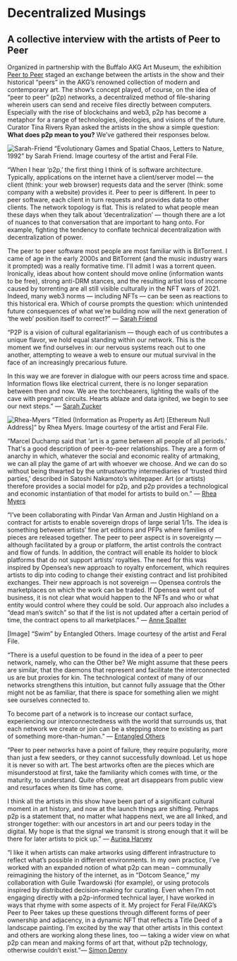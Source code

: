# Decentralized Musings
## A collective interview with the artists of Peer to Peer

Organized in partnership with the Buffalo AKG Art Museum, the exhibition [Peer to Peer](https://feralfile.com/exhibitions/peer-to-peer-pjb) staged an exchange between the artists in the show and their historical “peers” in the AKG’s renowned collection of modern and contemporary art. The show’s concept played, of course, on the idea of “peer to peer” (p2p) networks, a decentralized method of file-sharing wherein users can send and receive files directly between computers. Especially with the rise of blockchains and web3, p2p has become a metaphor for a range of technologies, ideologies, and visions of the future. Curator Tina Rivers Ryan asked the artists in the show a simple question: **What does p2p mean to you?** We’ve gathered their responses below.

![Sarah-Friend](https://user-images.githubusercontent.com/47554564/209980292-0812266e-7ac9-45be-b123-59e79fd015cc.png)
“Evolutionary Games and Spatial Chaos, Letters to Nature, 1992” by Sarah Friend. Image courtesy of the artist and Feral File.

“When I hear ‘p2p,’ the first thing I think of is software architecture. Typically, applications on the internet have a client/server model — the client (think: your web browser) requests data and the server (think: some company with a website) provides it. Peer to peer is different. In peer to peer software, each client in turn requests and provides data to other clients. The network topology is flat. This is related to what people mean these days when they talk about ‘decentralization’ — though there are a lot of nuances to that conversation that are important to hang onto. For example, fighting the tendency to conflate technical decentralization with decentralization of power.


The peer to peer software most people are most familiar with is BitTorrent. I came of age in the early 2000s and BitTorrent (and the music industry wars it prompted) was a really formative time. I'll admit I was a torrent queen. Ironically, ideas about how content should move online (information wants to be free), strong anti-DRM stances, and the resulting artist loss of income caused by torrenting are all still visible culturally in the NFT wars of 2021. Indeed, many web3 norms — including NFTs — can be seen as reactions to this historical era. Which of course prompts the question: which unintended future consequences of what we're building now will the next generation of ‘the web’ position itself to correct?” — [Sarah Friend ](https://feralfile.com/series/s-friend-rpw?fromExhibition=peer-to-peer-pjb)

“P2P is a vision of cultural egalitarianism — though each of us contributes a unique flavor, we hold equal standing within our network. This is the moment we find ourselves in: our nervous systems reach out to one another, attempting to weave a web to ensure our mutual survival in the face of an increasingly precarious future.

In this way we are forever in dialogue with our peers across time and space. Information flows like electrical current, there is no longer separation between then and now. We are the torchbearers, lighting the walls of the cave with pregnant circuits. Hearts ablaze and data ignited, we begin to see our next steps.” — [Sarah Zucker](https://feralfile.com/series/sarah-zucker-tf6?fromExhibition=peer-to-peer-pjb)

![Rhea-Myers](https://user-images.githubusercontent.com/47554564/209980321-238cc2e4-a317-4420-8e5e-a867c2d90bd7.png)
“Titled (Information as Property as Art) [Ethereum Null Address]” by Rhea Myers. Image courtesy of the artist and Feral File.

“Marcel Duchamp said that ‘art is a game between all people of all periods.’ That's a good description of peer-to-peer relationships. They are a form of anarchy in which, whatever the social and economic reality of artmaking, we can all play the game of art with whoever we choose. And we can do so without being thwarted by the untrustworthy intermediaries of ‘trusted third parties,’ described in Satoshi Nakamoto’s whitepaper. Art (or artists) therefore provides a social model for p2p, and p2p provides a technological and economic instantiation of that model for artists to build on.” — [Rhea Myers](https://feralfile.com/series/rhea-myers-nbn?fromExhibition=peer-to-peer-pjb)

“I’ve been collaborating with Pindar Van Arman and Justin Highland on a contract for artists to enable sovereign drops of large serial 1/1s. The idea is something between artists’ fine art editions and PFPs where families of pieces are released together. The peer to peer aspect is in sovereignty — although facilitated by a group or platform, the artist controls the contract and flow of funds. In addition, the contract will enable its holder to block platforms that do not support artists’ royalties. The need for this was inspired by Opensea’s new approach to royalty enforcement, which requires artists to dip into coding to change their existing contract and list prohibited exchanges. Their new approach is not sovereign — Opensea controls the marketplaces on which the work can be traded. If Opensea went out of business, it is not clear what would happen to the NFTs and who or what entity would control where they could be sold. Our approach also includes a “dead man’s switch” so that if the list is not updated after a certain period of time, the contract opens to all marketplaces.”  — [Anne Spalter](https://feralfile.com/series/anne-spalter-nvy?fromExhibition=peer-to-peer-pjb)

[Image]
“Swim” by Entangled Others. Image courtesy of the artist and Feral File.

“There is a useful question to be found in the idea of a peer to peer network, namely, who can the Other be? We might assume that these peers are similar, that the daemons that represent and facilitate the interconnected us are but proxies for kin. The technological context of many of our networks strengthens this intuition, but cannot fully assuage that the Other might not be as familiar, that there is space for something alien we might see ourselves connected to.

To become part of a network is to increase our contact surface, experiencing our interconnectedness with the world that surrounds us, that each network we create or join can be a stepping stone to existing as part of something more-than-human.” — [Entangled Others](https://feralfile.com/series/sofia-crespo-u3w?fromExhibition=peer-to-peer-pjb)

“Peer to peer networks have a point of failure, they require popularity, more than just a few seeders, or they cannot successfully download. Let us hope it is never so with art. The best artworks often are the pieces which are misunderstood at first, take the familiarity which comes with time, or the maturity, to understand. Quite often, great art disappears from public view and resurfaces when its time has come.

I think all the artists in this show have been part of a significant cultural moment in art history, and now at the launch things are shifting. Perhaps p2p is a statement that, no matter what happens next, we are all linked, and stronger together: with our ancestors in art and our peers today in the digital. My hope is that the signal we transmit is strong enough that it will be there for later artists to pick up.” — [Auriea Harvey](https://feralfile.com/series/auriea-harvey-9kg?fromExhibition=peer-to-peer-pjb)

“I like it when artists can make artworks using different infrastructure to reflect what’s possible in different environments. In my own practice, I’ve worked with an expanded notion of what p2p can mean – communally reimagining the history of the internet, as in “Dotcom Seance,” my collaboration with Guile Twardowski (for example), or using protocols inspired by distributed decision-making for curating. Even when I’m not engaging directly with a p2p-informed technical layer, I have worked in ways that rhyme with some aspects of it. My project for Feral File/AKG’s Peer to Peer takes up these questions through different forms of peer ownership and adjacency, in a dynamic NFT that reflects a Title Deed of a landscape painting. I’m excited by the way that other artists in this context and others are working along these lines, too — taking a wider view on what p2p can mean and making forms of art that, without p2p technology, otherwise couldn’t exist.”— [Simon Denny](https://feralfile.com/series/simon-denny-ihd?fromExhibition=peer-to-peer-pjb)

